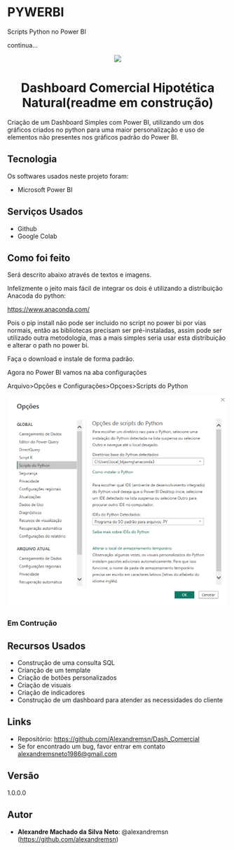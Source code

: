 # PYWERBI
Scripts Python no Power BI





continua...



<div align="center">
<img src="images/clipart867608.png" width="150">

# Dashboard Comercial Hipotética Natural(readme em construção)

<div align="left">
Criação de um Dashboard Simples com Power BI, utilizando um dos gráficos criados no python para uma maior personalização e uso de elementos não presentes nos gráficos padrão do Power BI. 


## Tecnologia

Os softwares  usados neste projeto foram:

* Microsoft Power BI

## Serviços Usados

* Github
* Google Colab



## Como foi feito

Será descrito abaixo através de textos e imagens.

Infelizmente o jeito mais fácil de integrar os dois é utilizando a distribuição Anacoda do python:

https://www.anaconda.com/

Pois o pip install não pode ser incluido no script no power bi por vias normais, então as bibliotecas precisam ser pré-instaladas, 
assim pode ser utilizado outra metodologia, mas a mais simples seria usar esta distribuição e alterar o path no power bi.

Faça o download e instale de forma padrão.

Agora no Power BI vamos na aba configurações

Arquivo>Opções e Configurações>Opçoes>Scripts do Python
  
<img src=images/PYBI_001.png>


### Em Contrução
 
## Recursos Usados

  - Construção de uma consulta SQL
  - Crianção de um template
  - Criação de botões personalizados
  - Criação de visuais
  - Criação de indicadores
  - Construção de um dashboard para atender as necessidades do cliente
  

## Links

  - Repositório: https://github.com/Alexandremsn/Dash_Comercial
  - Se for encontrado um bug, favor entrar em contato alexandremsneto1986@gmail.com


## Versão

1.0.0.0


## Autor

* **Alexandre Machado da Silva Neto**: @alexandremsn (https://github.com/alexandremsn)
